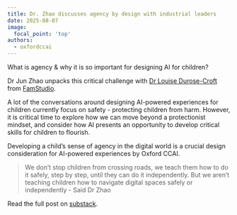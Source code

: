```yaml
---
title: Dr. Zhao discusses agency by design with industrial leaders
date: 2025-08-07
image:
  focal_point: 'top'
authors:
  - oxfordccai
---
```



What is agency & why it is so important for designing AI for children?

Dr Jun Zhao unpacks this critical challenge with [Dr Louise Durose-Croft](https://www.linkedin.com/in/louise-durose-croft-64b00441/) from [FamStudio](http://famstudio.net).

A lot of the conversations around designing AI-powered experiences for children currently focus on safety - protecting children from harm. However, it is critical time to explore how we can move beyond a protectionist mindset, and consider how AI presents an opportunity to develop critical skills for children to flourish.

Developing a child’s sense of agency in the digital world is a crucial design consideration for AI-powered experiences by Oxford CCAI.

> We don’t stop children from crossing roads, we teach them how to do it safely, step by step, until they can do it independently. But we aren’t teaching children how to navigate digital spaces safely or independently - Said Dr Zhao


Read the full post on [substack](https://famstudio.substack.com/p/why-is-agency-so-important-for-designing?r=1qm6ht&utm_campaign=post&utm_medium=web&triedRedirect=true).